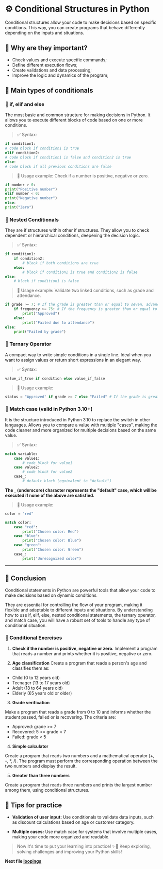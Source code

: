 # ⚙️ Conditional Structures in Python

Conditional structures allow your code to make decisions based on specific conditions. This way, you can create programs that behave differently depending on the inputs and situations.

## 📌 Why are they important?

- Check values ​​and execute specific commands;
- Define different execution flows;
- Create validations and data processing;
- Improve the logic and dynamics of the program;

## 🔷 Main types of conditionals

### 🔹 if, elif and else

The most basic and common structure for making decisions in Python. It allows you to execute different blocks of code based on one or more conditions.

> ✅ Syntax:

```python
if condition1:
# code block if condition1 is true
elif condition2:
# code block if condition1 is false and condition2 is true
else:
# code block if all previous conditions are false
```

> 📌 Usage example: Check if a number is positive, negative or zero.

```python
if number > 0:
print("Positive number")
elif number < 0:
print("Negative number")
else:
print("Zero")
```

### 🔹 Nested Conditionals

They are if structures within other if structures. They allow you to check dependent or hierarchical conditions, deepening the decision logic.

> ✅ Syntax:

```python
if condition1:
    if condition2:
        # block if both conditions are true
    else:
        # block if condition1 is true and condition2 is false
else:
    # block if condition1 is false
```

> 📌 Usage example: Validate two linked conditions, such as grade and attendance.

```python
if grade >= 7: # If the grade is greater than or equal to seven, advance in the algorithm
    if frequency >= 75: # If the frequency is greater than or equal to 75%, it will be approved
        print("Approved")
    else:
        print("Failed due to attendance")
else:
    print("Failed by grade")
```

### 🔹 Ternary Operator

A compact way to write simple conditions in a single line. Ideal when you want to assign values ​​or return short expressions in an elegant way.

> ✅ Syntax:

```python
value_if_true if condition else value_if_false 
```

> 📌 Usage example:

```python
status = "Approved" if grade >= 7 else "Failed" # If the grade is greater than or equal to seven, the status will be approved, otherwise the status will be failed
```

### 🔹 Match case (valid in Python 3.10+)

It is the structure introduced in Python 3.10 to replace the switch in other languages. Allows you to compare a value with multiple "cases", making the code cleaner and more organized for multiple decisions based on the same value.

> ✅ Syntax:

```python
match variable:
    case value1:
        # code block for value1
    case value2:
        # code block for value2
    case_:
        # default block (equivalent to "default")
```

**The _ (underscore) character represents the "default" case, which will be executed if none of the above are satisfied.**

> 📌 Usage example:

```python
color = "red"

match color:
    case "red":
        print("Chosen color: Red")
    case "blue":
        print("Chosen color: Blue")
    case "green":
        print("Chosen color: Green")
    case_:
        print("Unrecognized color")
```

---

## 🚀 Conclusion

Conditional statements in Python are powerful tools that allow your code to make decisions based on dynamic conditions.

They are essential for controlling the flow of your program, making it flexible and adaptable to different inputs and situations. By understanding how to use if, elif, else, nested conditional statements, the ternary operator, and match case, you will have a robust set of tools to handle any type of conditional situation.

### 📝 Conditional Exercises

1. **Check if the number is positive, negative or zero.**
Implement a program that reads a number and prints whether it is positive, negative or zero.

2. **Age classification**
Create a program that reads a person's age and classifies them as:

- Child (0 to 12 years old)
- Teenager (13 to 17 years old)
- Adult (18 to 64 years old)
- Elderly (65 years old or older)

3. **Grade verification**

Make a program that reads a grade from 0 to 10 and informs whether the student passed, failed or is recovering. The criteria are:

- Approved: grade >= 7
- Recovered: 5 <= grade < 7
- Failed: grade < 5

4. **Simple calculator**

Create a program that reads two numbers and a mathematical operator (+, -, *, /). The program must perform the corresponding operation between the two numbers and display the result.

5. **Greater than three numbers**

Create a program that reads three numbers and prints the largest number among them, using conditional structures.

## 🔧 Tips for practice

- **Validation of user input:**
Use conditionals to validate data inputs, such as discount calculations based on age or customer category.

- **Multiple cases:**
Use match case for systems that involve multiple cases, making your code more organized and readable.

> Now it's time to put your learning into practice! ✨🐍 Keep exploring, solving challenges and improving your Python skills!

**Next file [loopings](03_loopings.md)**
